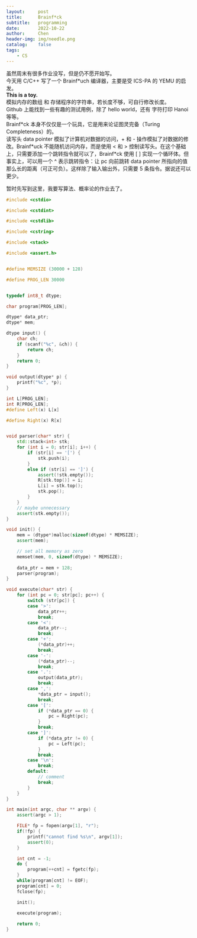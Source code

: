 ```yaml
---
layout:     post
title:      Brainf*ck
subtitle:   programming
date:       2022-10-22
author:     Chen
header-img: img/needle.png
catalog:    false
tags:
    - CS
---
```


虽然周末有很多作业没写，但是仍不愿开始写。    
今天用 C/C++ 写了一个 Brainf\*uch 编译器，主要是受 ICS-PA 的 YEMU 的启发。     
**This is a toy.**     
模拟内存的数组 和 存储程序的字符串，若长度不够，可自行修改长度。    
Github 上能找到一些有趣的测试用例，除了 hello world，还有 字符打印 Hanoi 等等。   
Brainf\*ck 本身不仅仅是一个玩具，它是用来论证图灵完备（Turing Completeness）的。    
读写头 data pointer 模拟了计算机对数据的访问，+ 和 - 操作模拟了对数据的修改。Brainf\*uck 不能随机访问内存，而是使用 < 和 > 控制读写头。在这个基础上，只需要添加一个跳转指令就可以了，Brainf\*ck 使用 [ ] 实现一个循环体。但事实上，可以用一个 ^ 表示跳转指令：让 pc 向前跳转 data pointer 所指向的值那么长的距离（可正可负）。这样除了输入输出外，只需要 5 条指令。据说还可以更少。     

暂时先写到这里，我要写算法、概率论的作业去了。

```cpp
#include <cstdio>

#include <cstdint>

#include <cstdlib>

#include <cstring>

#include <stack>

#include <assert.h>


#define MEMSIZE (30000 + 128)

#define PROG_LEN 30000


typedef int8_t dtype;

char program[PROG_LEN];

dtype* data_ptr;
dtype* mem;

dtype input() {
    char ch;
    if (scanf("%c", &ch)) {
        return ch;
    }
    return 0;
}

void output(dtype* p) {
    printf("%c", *p);
}

int L[PROG_LEN];
int R[PROG_LEN];
#define Left(x) L[x]

#define Right(x) R[x]


void parser(char* str) {
    std::stack<int> stk;
    for (int i = 0; str[i]; i++) {
        if (str[i] == '[') {
            stk.push(i);
        }
        else if (str[i] == ']') {
            assert(!stk.empty());
            R[stk.top()] = i;
            L[i] = stk.top();
            stk.pop();
        }
    }
    // maybe unnecessary
    assert(stk.empty());
}

void init() {
    mem = (dtype*)malloc(sizeof(dtype) * MEMSIZE);
    assert(mem);

    // set all memory as zero
    memset(mem, 0, sizeof(dtype) * MEMSIZE);
    
    data_ptr = mem + 128;
    parser(program);
}

void execute(char* str) {
    for (int pc = 0; str[pc]; pc++) {
        switch (str[pc]) {
        case '>':
            data_ptr++;
            break;
        case '<':
            data_ptr--;
            break;
        case '+':
            (*data_ptr)++;
            break;
        case '-':
            (*data_ptr)--;
            break;
        case '.':
            output(data_ptr);
            break;
        case ',':
            *data_ptr = input();
            break;
        case '[':
            if (*data_ptr == 0) {
                pc = Right(pc);
            }
            break;
        case ']':
            if (*data_ptr != 0) {
                pc = Left(pc);
            }
            break;
        case '\n':
            break;
        default:
            // comment
            break;
        }
    }
}

int main(int argc, char ** argv) {
    assert(argc > 1);

    FILE* fp = fopen(argv[1], "r");
    if(!fp) {
        printf("cannot find %s\n", argv[1]);
        assert(0);
    }

    int cnt = -1;
    do {
        program[++cnt] = fgetc(fp);
    } 
    while(program[cnt] != EOF);
    program[cnt] = 0;
    fclose(fp);

    init();

    execute(program);
    
    return 0;
}
```
